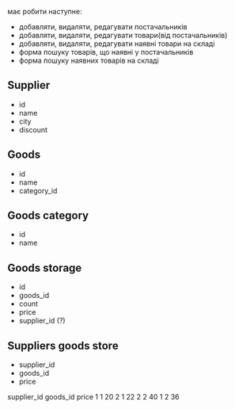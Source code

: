 має робити наступне:
* добавляти, видаляти, редагувати постачальників
* добавляти, видаляти, редагувати товари(від постачальників)
* добавляти, видаляти, редагувати наявні товари на складі
* форма пошуку товарів, що наявні у постачальників
* форма пошуку наявних товарів на складі


## Supplier
* id
* name
* city
* discount

## Goods
* id
* name
* category_id


## Goods category
* id
* name

## Goods storage
* id
* goods_id
* count
* price
* supplier_id (?)

## Suppliers goods store
* supplier_id
* goods_id
* price

supplier_id       goods_id       price
       1             1              20
       2             1              22
       2             2              40
       1             2              36

